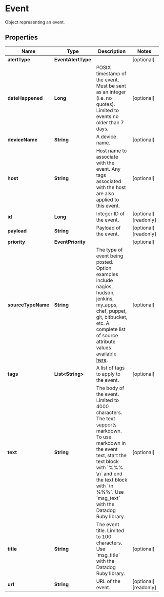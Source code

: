 

# Event

Object representing an event.

## Properties

Name | Type | Description | Notes
------------ | ------------- | ------------- | -------------
**alertType** | **EventAlertType** |  |  [optional]
**dateHappened** | **Long** | POSIX timestamp of the event. Must be sent as an integer (i.e. no quotes). Limited to events no older than 7 days. |  [optional]
**deviceName** | **String** | A device name. |  [optional]
**host** | **String** | Host name to associate with the event. Any tags associated with the host are also applied to this event. |  [optional]
**id** | **Long** | Integer ID of the event. |  [optional] [readonly]
**payload** | **String** | Payload of the event. |  [optional] [readonly]
**priority** | **EventPriority** |  |  [optional]
**sourceTypeName** | **String** | The type of event being posted. Option examples include nagios, hudson, jenkins, my_apps, chef, puppet, git, bitbucket, etc. A complete list of source attribute values [available here](https://docs.datadoghq.com/integrations/faq/list-of-api-source-attribute-value). |  [optional]
**tags** | **List&lt;String&gt;** | A list of tags to apply to the event. |  [optional]
**text** | **String** | The body of the event. Limited to 4000 characters. The text supports markdown. To use markdown in the event text, start the text block with &#x60;%%% \\n&#x60; and end the text block with &#x60;\\n %%%&#x60;. Use &#x60;msg_text&#x60; with the Datadog Ruby library. |  [optional]
**title** | **String** | The event title. Limited to 100 characters. Use &#x60;msg_title&#x60; with the Datadog Ruby library. |  [optional]
**url** | **String** | URL of the event. |  [optional] [readonly]



